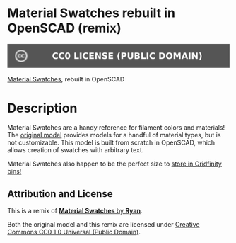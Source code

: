 # Material Swatches rebuilt in OpenSCAD (remix)

[![CC0-1.0 license][license-badge]][license]

[Material Swatches][original-model-url], rebuilt in OpenSCAD

# Description

Material Swatches are a handy reference for filament colors and materials! The
[original model][original-model-url] provides models for a handful of material
types, but is not customizable. This model is built from scratch in OpenSCAD,
which allows creation of swatches with arbitrary text.

Material Swatches also happen to be the perfect size to [store in Gridfinity
bins!][gridfinity-bins-material-swatches]

## Attribution and License

This is a remix of
[**Material Swatches** by **Ryan**][original-model-url].

Both the original model and this remix are licensed under
[Creative Commons CC0 1.0 Universal (Public Domain)][license].

[gridfinity-bins-material-swatches]: https://www.printables.com/model/587675
[license-badge]: /_static/license-badge-cc0-1.0.svg
[license]: http://creativecommons.org/publicdomain/zero/1.0/
[original-model-url]: https://printables.com/model/2256
